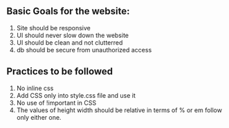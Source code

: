 ## Basic Goals for the website:

1. Site should be responsive
2. UI should never slow down the website
3. UI should be clean and not clutterred
4. db should be secure from unauthorized access

## Practices to be followed

1. No inline css
2. Add CSS only into style.css file and use it
3. No use of !important in CSS
4. The values of height width should be relative in terms of % or em follow only either one.
